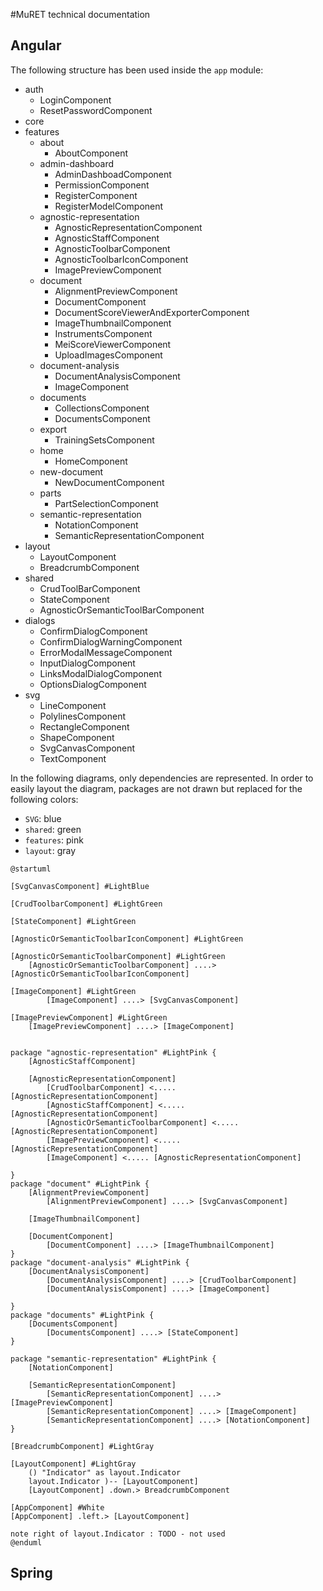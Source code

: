 #MuRET technical documentation

## Angular
The following structure has been used inside the `app` module:

* auth
    + LoginComponent
    + ResetPasswordComponent
* core
* features
    + about
      * AboutComponent
    + admin-dashboard
      * AdminDashboadComponent
      * PermissionComponent
      * RegisterComponent
      * RegisterModelComponent
    + agnostic-representation
      * AgnosticRepresentationComponent
      * AgnosticStaffComponent
      * AgnosticToolbarComponent
      * AgnosticToolbarIconComponent
      * ImagePreviewComponent
    + document
      * AlignmentPreviewComponent
      * DocumentComponent
      * DocumentScoreViewerAndExporterComponent
      * ImageThumbnailComponent
      * InstrumentsComponent
      * MeiScoreViewerComponent
      * UploadImagesComponent
    + document-analysis
      * DocumentAnalysisComponent
      * ImageComponent
    + documents
      * CollectionsComponent
      * DocumentsComponent
    + export
        * TrainingSetsComponent
    + home
        * HomeComponent
    + new-document
        * NewDocumentComponent
    + parts
        * PartSelectionComponent
    + semantic-representation
        * NotationComponent
        * SemanticRepresentationComponent
* layout
  + LayoutComponent
  + BreadcrumbComponent
* shared
    + CrudToolBarComponent
    + StateComponent
    + AgnosticOrSemanticToolBarComponent
* dialogs
    * ConfirmDialogComponent
    * ConfirmDialogWarningComponent
    * ErrorModalMessageComponent
    * InputDialogComponent
    * LinksModalDialogComponent
    * OptionsDialogComponent
* svg
    + LineComponent
    + PolylinesComponent
    + RectangleComponent
    + ShapeComponent
    + SvgCanvasComponent
    + TextComponent
    
In the following diagrams, only dependencies are represented. In order to easily layout
the diagram, packages are not drawn but replaced for the following colors:
* `SVG`: blue  
* `shared`: green
* `features`: pink
* `layout`: gray


```puml
@startuml

[SvgCanvasComponent] #LightBlue       

[CrudToolbarComponent] #LightGreen
 
[StateComponent] #LightGreen
 
[AgnosticOrSemanticToolbarIconComponent] #LightGreen

[AgnosticOrSemanticToolbarComponent] #LightGreen
    [AgnosticOrSemanticToolbarComponent] ....> [AgnosticOrSemanticToolbarIconComponent]
    
[ImageComponent] #LightGreen
        [ImageComponent] ....> [SvgCanvasComponent]
    
[ImagePreviewComponent] #LightGreen
    [ImagePreviewComponent] ....> [ImageComponent] 
    

package "agnostic-representation" #LightPink {
    [AgnosticStaffComponent]

    [AgnosticRepresentationComponent]
        [CrudToolbarComponent] <..... [AgnosticRepresentationComponent] 
        [AgnosticStaffComponent] <..... [AgnosticRepresentationComponent] 
        [AgnosticOrSemanticToolbarComponent] <..... [AgnosticRepresentationComponent] 
        [ImagePreviewComponent] <..... [AgnosticRepresentationComponent] 
        [ImageComponent] <..... [AgnosticRepresentationComponent]
        
}    
package "document" #LightPink {
    [AlignmentPreviewComponent]
        [AlignmentPreviewComponent] ....> [SvgCanvasComponent]
        
    [ImageThumbnailComponent]

    [DocumentComponent]
        [DocumentComponent] ....> [ImageThumbnailComponent]        
}       
package "document-analysis" #LightPink {
    [DocumentAnalysisComponent]
        [DocumentAnalysisComponent] ....> [CrudToolbarComponent]
        [DocumentAnalysisComponent] ....> [ImageComponent]

}         
package "documents" #LightPink {
    [DocumentsComponent]
        [DocumentsComponent] ....> [StateComponent]
}     

package "semantic-representation" #LightPink {
    [NotationComponent]
    
    [SemanticRepresentationComponent] 
        [SemanticRepresentationComponent] ....> [ImagePreviewComponent]
        [SemanticRepresentationComponent] ....> [ImageComponent]
        [SemanticRepresentationComponent] ....> [NotationComponent]
}                               

[BreadcrumbComponent] #LightGray

[LayoutComponent] #LightGray    
    () "Indicator" as layout.Indicator
    layout.Indicator )-- [LayoutComponent]
    [LayoutComponent] .down.> BreadcrumbComponent

[AppComponent] #White
[AppComponent] .left.> [LayoutComponent]

note right of layout.Indicator : TODO - not used
@enduml
```


## Spring
